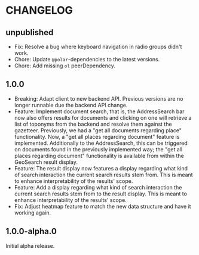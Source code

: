 # CHANGELOG

## unpublished

- Fix: Resolve a bug where keyboard navigation in radio groups didn't work.
- Chore: Update `@polar`-dependencies to the latest versions.
- Chore: Add missing `ol` peerDependency.

## 1.0.0

- Breaking: Adapt client to new backend API. Previous versions are no longer runnable due the backend API change.
- Feature: Implement document search, that is, the AddressSearch bar now also offers results for documents and clicking on one will retrieve a list of toponyms from the backend and resolve them against the gazetteer. Previously, we had a "get all documents regarding place" functionality. Now, a "get all places regarding document" feature is implemented. Additionally to the AddressSearch, this can be triggered on documents found in the previously implemented way; the "get all places regarding document" functionality is available from within the GeoSearch result display.
- Feature: The result display now features a display regarding what kind of search interaction the current search results stem from. This is meant to enhance interpretability of the results' scope.
- Feature: Add a display regarding what kind of search interaction the current search results stem from to the result display. This is meant to enhance interpretability of the results' scope.
- Fix: Adjust heatmap feature to match the new data structure and have it working again.

## 1.0.0-alpha.0

Initial alpha release.
